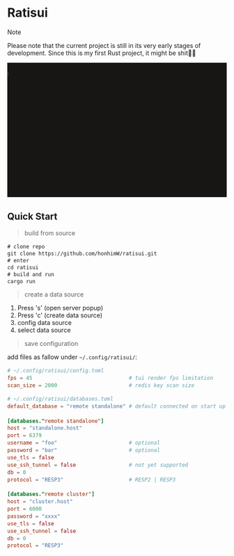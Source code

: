 # Ratisui

> [!NOTE]
>
> Please note that the current project is still in its very early stages of development.
> Since this is my first Rust project, it might be shit👻👻

![gif](./assets/ratisui.gif)

## Quick Start

> build from source
```shell
# clone repo
git clone https://github.com/honhimW/ratisui.git
# enter
cd ratisui
# build and run
cargo run
```

> create a data source 

1. Press 's' (open server popup)
2. Press 'c' (create data source) 
3. config data source
4. select data source

> save configuration

add files as fallow under `~/.config/ratisui/`:

```toml
# ~/.config/ratisui/config.toml
fps = 45                               # tui render fps limitation
scan_size = 2000                       # redis key scan size
```

```toml
# ~/.config/ratisui/databases.toml
default_database = "remote standalone" # default connected on start up

[databases."remote standalone"]
host = "standalone.host"
port = 6379
username = "foo"                       # optional
password = "bar"                       # optional
use_tls = false
use_ssh_tunnel = false                 # not yet supported
db = 0
protocol = "RESP3"                     # RESP2 | RESP3

[databases."remote cluster"]
host = "cluster.host"
port = 6000
password = "xxxx"
use_tls = false
use_ssh_tunnel = false
db = 0
protocol = "RESP3"

```